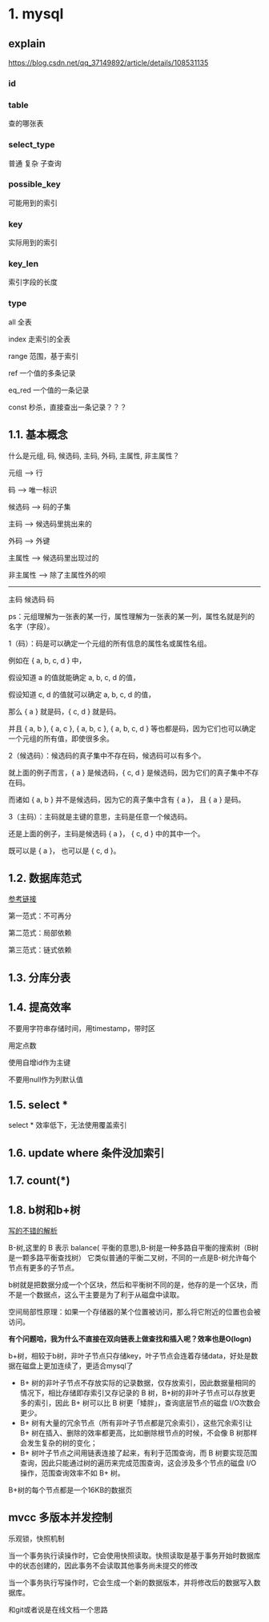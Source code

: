 # 1. mysql

## explain

https://blog.csdn.net/qq_37149892/article/details/108531135

### id

### table

查的哪张表

### select_type

普通 复杂 子查询

### possible_key

可能用到的索引

### key

实际用到的索引

### key_len

索引字段的长度

### type

all 全表

index 走索引的全表

range 范围，基于索引

ref 一个值的多条记录

eq_red 一个值的一条记录

const 秒杀，直接查出一条记录？？？

## 1.1. 基本概念

什么是元组, 码, 候选码, 主码, 外码, 主属性, 非主属性？

元组 --> 行

码 --> 唯一标识

候选码 --> 码的子集

主码 --> 候选码里挑出来的

外码 --> 外键

主属性 --> 候选码里出现过的

非主属性 --> 除了主属性外的呗

---

主码    候选码   码

ps：元组理解为一张表的某一行，属性理解为一张表的某一列，属性名就是列的名字（字段）。

1（码）：码是可以确定一个元组的所有信息的属性名或属性名组。

例如在 { a, b, c, d } 中，

假设知道 a 的值就能确定  a, b, c, d  的值，

假设知道 c, d 的值就可以确定  a, b, c, d  的值，

那么 { a } 就是码，{ c, d } 就是码。

并且 { a, b }, { a, c }, { a, b, c }, { a, b, c, d } 等也都是码，因为它们也可以确定一个元组的所有值，即使很多余。

2（候选码）：候选码的真子集中不存在码，候选码可以有多个。

就上面的例子而言，{ a } 是候选码，{ c, d } 是候选码，因为它们的真子集中不存在码。

而诸如 { a, b } 并不是候选码，因为它的真子集中含有 { a }， 且 { a } 是码。

3（主码）：主码就是主键的意思，主码是任意一个候选码。

还是上面的例子，主码是候选码 { a }， { c, d } 中的其中一个。

既可以是 { a }， 也可以是 { c, d }。 

## 1.2. 数据库范式

[参考链接](https://blog.csdn.net/A_art_xiang/article/details/113880638#:~:text=%E7%AC%AC%E4%B8%80%E8%8C%83%E5%BC%8F%EF%BC%881NF%EF%BC%89%EF%BC%9A%E5%8E%9F%E5%AD%90%E6%80%A7%EF%BC%88%E5%AD%98%E5%82%A8%E7%9A%84%E6%95%B0%E6%8D%AE%E5%BA%94%E8%AF%A5%E5%85%B7%E6%9C%89%E2%80%9C%E4%B8%8D%E5%8F%AF%E5%86%8D%E5%88%86%E6%80%A7%E2%80%9D%EF%BC%89%20%E7%AC%AC%E4%BA%8C%E8%8C%83%E5%BC%8F%EF%BC%882NF%EF%BC%89%EF%BC%9A%E5%94%AF%E4%B8%80%E6%80%A7,%28%E6%B6%88%E9%99%A4%E9%9D%9E%E4%B8%BB%E9%94%AE%E9%83%A8%E5%88%86%E4%BE%9D%E8%B5%96%E8%81%94%E5%90%88%E4%B8%BB%E9%94%AE%E4%B8%AD%E7%9A%84%E9%83%A8%E5%88%86%E5%AD%97%E6%AE%B5%29%EF%BC%88%E4%B8%80%E5%AE%9A%E8%A6%81%E5%9C%A8%E7%AC%AC%E4%B8%80%E8%8C%83%E5%BC%8F%E5%B7%B2%E7%BB%8F%E6%BB%A1%E8%B6%B3%E7%9A%84%E6%83%85%E5%86%B5%E4%B8%8B%EF%BC%89%20%E7%AC%AC%E4%B8%89%E8%8C%83%E5%BC%8F%EF%BC%883NF%EF%BC%89%EF%BC%9A%E7%8B%AC%E7%AB%8B%E6%80%A7%EF%BC%8C%E6%B6%88%E9%99%A4%E4%BC%A0%E9%80%92%E4%BE%9D%E8%B5%96%20%28%E9%9D%9E%E4%B8%BB%E9%94%AE%E5%80%BC%E4%B8%8D%E4%BE%9D%E8%B5%96%E4%BA%8E%E5%8F%A6%E4%B8%80%E4%B8%AA%E9%9D%9E%E4%B8%BB%E9%94%AE%E5%80%BC%29)


第一范式：不可再分

第二范式：局部依赖

第三范式：链式依赖

## 1.3. 分库分表

## 1.4. 提高效率

不要用字符串存储时间，用timestamp，带时区

用定点数

使用自增id作为主键

不要用null作为列默认值



## 1.5. select * 

select * 效率低下，无法使用覆盖索引


## 1.6. update where 条件没加索引


## 1.7. count(*)

## 1.8. b树和b+树

[写的不错的解析](https://blog.csdn.net/a519640026/article/details/106940115)

B-树,这里的 B 表示 balance( 平衡的意思),B-树是一种多路自平衡的搜索树（B树是一颗多路平衡查找树）
它类似普通的平衡二叉树，不同的一点是B-树允许每个节点有更多的子节点。

b树就是把数据分成一个个区块，然后和平衡树不同的是，他存的是一个区块，而不是一个数据点，这么干主要是为了利于从磁盘中读取。

空间局部性原理：如果一个存储器的某个位置被访问，那么将它附近的位置也会被访问。

**有个问题哈，我为什么不直接在双向链表上做查找和插入呢？效率也是O(logn)**


b+树，相较于b树，非叶子节点只存储key，叶子节点会连着存储data，好处是数据在磁盘上更加连续了，更适合mysql了

* B+ 树的非叶子节点不存放实际的记录数据，仅存放索引，因此数据量相同的情况下，相比存储即存索引又存记录的 B 树，B+树的非叶子节点可以存放更多的索引，因此 B+ 树可以比 B 树更「矮胖」，查询底层节点的磁盘 I/O次数会更少。
* B+ 树有大量的冗余节点（所有非叶子节点都是冗余索引），这些冗余索引让 B+ 树在插入、删除的效率都更高，比如删除根节点的时候，不会像 B 树那样会发生复杂的树的变化；
* B+ 树叶子节点之间用链表连接了起来，有利于范围查询，而 B 树要实现范围查询，因此只能通过树的遍历来完成范围查询，这会涉及多个节点的磁盘 I/O 操作，范围查询效率不如 B+ 树。

B+树的每个节点都是一个16KB的数据页

## mvcc 多版本并发控制

乐观锁，快照机制

当一个事务执行读操作时，它会使用快照读取。快照读取是基于事务开始时数据库中的状态创建的，因此事务不会读取其他事务尚未提交的修改

当一个事务执行写操作时，它会生成一个新的数据版本，并将修改后的数据写入数据库。

和git或者说是在线文档一个思路

